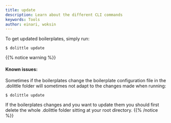 ```yaml
---
title: update
description: Learn about the different CLI commands
keywords: Tools
author: einari, woksin
---
```


To get updated boilerplates, simply run:

```shell
$ dolittle update
```

{{% notice warning %}}
#### Known issues:
Sometimes if the boilerplates change the boilerplate configuration file in the .dolittle folder will sometimes not adapt to the changes made when running:

```shell
$ dolittle update
```

If the boilerplates changes and you want to update them you should first delete the whole .dolittle folder sitting at your root directory.
{{% /notice %}}